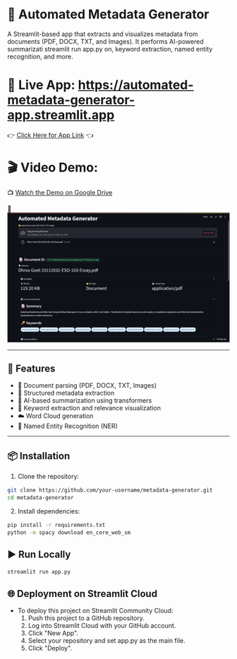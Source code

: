# 🧠 Automated Metadata Generator

A Streamlit-based app that extracts and visualizes metadata from documents (PDF, DOCX, TXT, and Images). It performs AI-powered summarizati
streamlit run app.py
on, keyword extraction, named entity recognition, and more.

# 📍 **Live App: https://automated-metadata-generator-app.streamlit.app**  
👉 [Click Here for App Link](https://automated-metadata-generator-app.streamlit.app/) 👈  

# 🎬 **Video Demo:**  
📺 [Watch the Demo on Google Drive](https://drive.google.com/file/d/1JzmD3WbEOZeGhpquPUpZegwIeKFOzQQf/view?usp=sharing)

🔗 [![Watch the Demo](demo-thumbnail.png)](https://drive.google.com/file/d/1JzmD3WbEOZeGhpquPUpZegwIeKFOzQQf/view?usp=sharing)

---

## 🚀 Features

- 📄 Document parsing (PDF, DOCX, TXT, Images)
- 🧾 Structured metadata extraction
- 🧠 AI-based summarization using transformers
- 🔑 Keyword extraction and relevance visualization
- ☁️ Word Cloud generation
- 🧠 Named Entity Recognition (NER)

---

## 📦 Installation

1. Clone the repository:
```bash
git clone https://github.com/your-username/metadata-generator.git
cd metadata-generator
```

2. Install dependencies:
```bash
pip install -r requirements.txt
python -m spacy download en_core_web_sm
```

## ▶️ Run Locally
```bash
streamlit run app.py
```

## 🌐 Deployment on Streamlit Cloud
- To deploy this project on Streamlit Community Cloud:
    1. Push this project to a GitHub repository.
    2. Log into Streamlit Cloud with your GitHub account.
    3. Click "New App".
    4. Select your repository and set app.py as the main file.
    5. Click "Deploy".